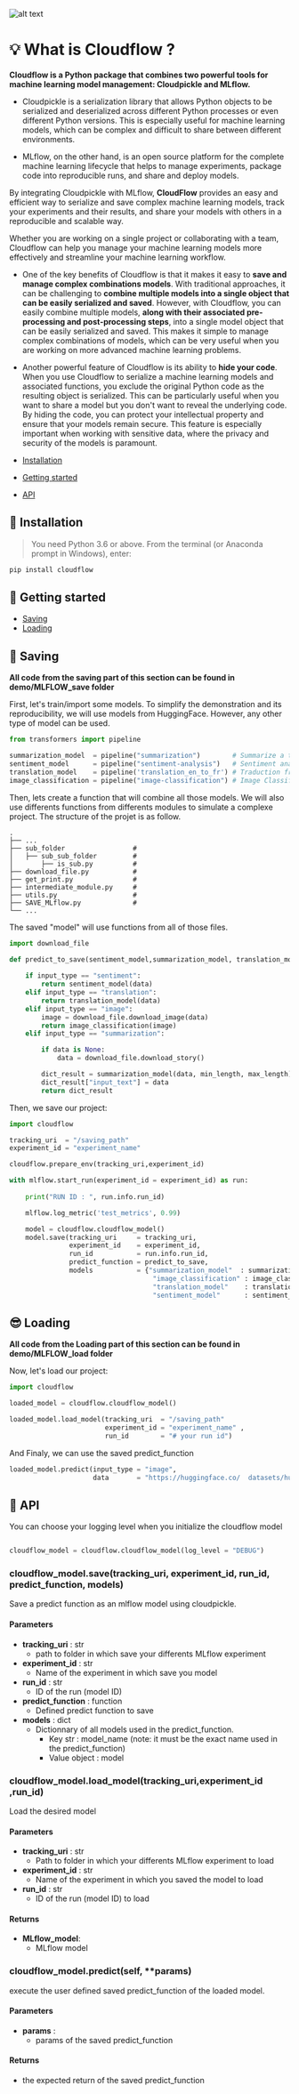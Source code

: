 
![alt text](https://github.com/SimonLMC/cloudflow/blob/main/image/cloudflow_logo.svg?raw=true)

# 💡 What is __Cloudflow__ ? 

__Cloudflow is a Python package that combines two powerful tools for machine learning model management: Cloudpickle and MLflow.__

- Cloudpickle is a serialization library that allows Python objects to be serialized and deserialized across different Python processes or even different Python versions. This is especially useful for machine learning models, which can be complex and difficult to share between different environments.

- MLflow, on the other hand, is an open source platform for the complete machine learning lifecycle that helps to manage experiments, package code into reproducible runs, and share and deploy models. 

By integrating Cloudpickle with MLflow, __CloudFlow__ provides an easy and efficient way to serialize and save complex machine learning models, track your experiments and their results, and share your models with others in a reproducible and scalable way.

Whether you are working on a single project or collaborating with a team, Cloudflow can help you manage your machine learning models more effectively and streamline your machine learning workflow.

- One of the key benefits of Cloudflow is that it makes it easy to __save and manage complex combinations models__. 
With traditional approaches, it can be challenging to __combine multiple models into a single object that can be easily serialized and saved__. However, with Cloudflow, you can easily combine multiple models, __along with their associated pre-processing and post-processing steps__, into a single model object that can be easily serialized and saved. This makes it simple to manage complex combinations of models, which can be very useful when you are working on more advanced machine learning problems.

- Another powerful feature of Cloudflow is its ability to __hide your code__. When you use Cloudflow to serialize a machine learning models and associated functions, you exclude the original Python code as the resulting object is serialized. This can be particularly useful when you want to share a model but you don't want to reveal the underlying code. By hiding the code, you can protect your intellectual property and ensure that your models remain secure. This feature is especially important when working with sensitive data, where the privacy and security of the models is paramount.

- [Installation](#installation)
- [Getting started](#getting-started)
- [API](#api)

## 🦾 Installation

> You need Python 3.6 or above.
From the terminal (or Anaconda prompt in Windows), enter:

```bash
pip install cloudflow
```

## 🚀 Getting started

- [Saving](#Saving)
- [Loading](#Loading)

## 💾 Saving

__All code from the saving part of this section can be found in demo/MLFLOW_save folder__

First, let's train/import some models.
To simplify the demonstration and its reproducibility, we will use models from HuggingFace. However, any other type of model can be used.

```python
from transformers import pipeline

summarization_model  = pipeline("summarization")        # Summarize a text
sentiment_model      = pipeline("sentiment-analysis")   # Sentiment analysis
translation_model    = pipeline('translation_en_to_fr') # Traduction from english to french
image_classification = pipeline("image-classification") # Image Classification

```
Then, lets create a function that will combine all those models.
We will also use differents functions from differents modules to simulate a complexe project.
The structure of the projet is as follow.

    .
    ├── ...
    ├── sub_folder                 # 
    │   ├── sub_sub_folder         # 
    │       ├── is_sub.py          # 
    ├── download_file.py           # 
    ├── get_print.py               # 
    ├── intermediate_module.py     # 
    ├── utils.py                   # 
    ├── SAVE_MLflow.py             #
    └── ...

The saved "model" will use functions from all of those files.

```python
import download_file

def predict_to_save(sentiment_model,summarization_model, translation_model,image_classification,input_type, data = None,min_length = 0, max_length = 150):
    
    if input_type == "sentiment":
        return sentiment_model(data)
    elif input_type == "translation":
        return translation_model(data)
    elif input_type == "image":
        image = download_file.download_image(data)
        return image_classification(image)
    elif input_type == "summarization":

        if data is None:
            data = download_file.download_story()

        dict_result = summarization_model(data, min_length, max_length)[0]
        dict_result["input_text"] = data
        return dict_result
```

Then, we save our project:

```python
import cloudflow

tracking_uri  = "/saving_path"
experiment_id = "experiment_name" 

cloudflow.prepare_env(tracking_uri,experiment_id)

with mlflow.start_run(experiment_id = experiment_id) as run:
    
    print("RUN ID : ", run.info.run_id)

    mlflow.log_metric('test_metrics', 0.99)

    model = cloudflow.cloudflow_model()        
    model.save(tracking_uri     = tracking_uri,
               experiment_id    = experiment_id,
               run_id           = run.info.run_id, 
               predict_function = predict_to_save, 
               models           = {"summarization_model"  : summarization_model, 
                                    "image_classification" : image_classification,
                                    "translation_model"    : translation_model,
                                    "sentiment_model"      : sentiment_model})

```

## 😎 Loading

__All code from the Loading part of this section can be found in demo/MLFLOW_load folder__

Now, let's load our project:

```python
import cloudflow

loaded_model = cloudflow.cloudflow_model()

loaded_model.load_model(tracking_uri  = "/saving_path"
                        experiment_id = "experiment_name" ,
                        run_id        = "# your run id")

```

And Finaly, we can use the saved predict_function

```python
loaded_model.predict(input_type = "image",
                     data       = "https://huggingface.co/  datasets/huggingface/documentation-images/resolve/main/coco_sample.png")

```

## 📖 API

You can choose your logging level when you initialize the cloudflow model
```python

cloudflow_model = cloudflow.cloudflow_model(log_level = "DEBUG")

```


### cloudflow_model.save(tracking_uri, experiment_id, run_id, predict_function, models)

Save a predict function as an mlflow model using cloudpickle.
#### Parameters

- __tracking_uri__ : str
    - path to folder in which save your differents MLflow experiment
- __experiment_id__ : str
    - Name of the experiment in which save you model
- __run_id__ : str
    - ID of the run (model ID)
- __predict_function__ : function
    - Defined predict function to save
- __models__ : dict
    - Dictionnary of all models used in the predict_function. 
        - Key str : model_name (note: it must be the exact name used in the predict_function)
        - Value object : model



### cloudflow_model.load_model(tracking_uri,experiment_id ,run_id)

Load the desired model
#### Parameters

- __tracking_uri__ : str
    - Path to folder in which your differents MLflow experiment to load
- __experiment_id__ : str
    - Name of the experiment in which you saved the model to load
- __run_id__ : str
    - ID of the run (model ID) to load
#### Returns

- __MLflow_model__:
    - MLflow model


### cloudflow_model.predict(self, **params)

execute the user defined saved predict_function of the loaded model.
#### Parameters

- __params__ :
    - params of the saved predict_function
#### Returns
- the expected return of the saved predict_function


